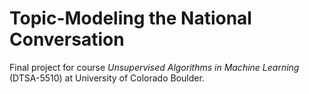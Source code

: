 # Topic-Modeling the National Conversation
Final project for course *Unsupervised Algorithms in Machine Learning* (DTSA-5510) at University of Colorado Boulder.
